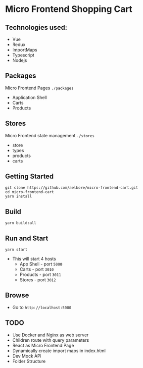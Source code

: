 # Micro Frontend Shopping Cart

## Technologies used:
* Vue 
* Redux
* ImportMaps 
* Typescript
* Nodejs

## Packages
Micro Frontend Pages `./packages`
* Application Shell
* Carts 
* Products

## Stores
Micro Frontend state management `./stores`
* store
* types
* products
* carts

## Getting Started
```
git clone https://github.com/aelbore/micro-frontend-cart.git
cd micro-frontend-cart
yarn install
```

## Build
```
yarn build:all
```

## Run and Start
```
yarn start
```
* This will start 4 hosts
  * App Shell - port `5000`
  * Carts     - port `3010`
  * Products  - port `3011`
  * Stores    - port `3012`
 

## Browse 
* Go to `http://localhost:5000`


## TODO
* Use Docker and Nginx as web server
* Children route with query parameters
* React as Micro Frontend Page
* Dynamically create import maps in index.html
* Dev Mock API
* Folder Structure